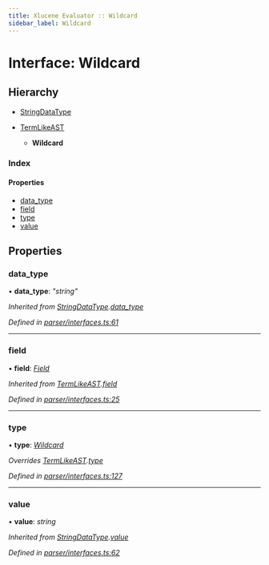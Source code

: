```yaml
---
title: Xlucene Evaluator :: Wildcard
sidebar_label: Wildcard
---
```


# Interface: Wildcard

## Hierarchy

* [StringDataType](stringdatatype.md)

* [TermLikeAST](termlikeast.md)

  * **Wildcard**

### Index

#### Properties

* [data_type](wildcard.md#data_type)
* [field](wildcard.md#field)
* [type](wildcard.md#type)
* [value](wildcard.md#value)

## Properties

###  data_type

• **data_type**: *"string"*

*Inherited from [StringDataType](stringdatatype.md).[data_type](stringdatatype.md#data_type)*

*Defined in [parser/interfaces.ts:61](https://github.com/terascope/teraslice/blob/e7b0edd3/packages/xlucene-evaluator/src/parser/interfaces.ts#L61)*

___

###  field

• **field**: *[Field](../overview.md#field)*

*Inherited from [TermLikeAST](termlikeast.md).[field](termlikeast.md#field)*

*Defined in [parser/interfaces.ts:25](https://github.com/terascope/teraslice/blob/e7b0edd3/packages/xlucene-evaluator/src/parser/interfaces.ts#L25)*

___

###  type

• **type**: *[Wildcard](../enums/asttype.md#wildcard)*

*Overrides [TermLikeAST](termlikeast.md).[type](termlikeast.md#type)*

*Defined in [parser/interfaces.ts:127](https://github.com/terascope/teraslice/blob/e7b0edd3/packages/xlucene-evaluator/src/parser/interfaces.ts#L127)*

___

###  value

• **value**: *string*

*Inherited from [StringDataType](stringdatatype.md).[value](stringdatatype.md#value)*

*Defined in [parser/interfaces.ts:62](https://github.com/terascope/teraslice/blob/e7b0edd3/packages/xlucene-evaluator/src/parser/interfaces.ts#L62)*
